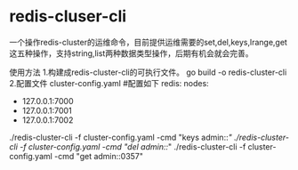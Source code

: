 # redis-cluser-cli
一个操作redis-cluster的运维命令，目前提供运维需要的set,del,keys,lrange,get这五种操作，支持string,list两种数据类型操作，后期有机会就会完善。

使用方法
1.构建成redis-cluster-cli的可执行文件。
go build -o redis-cluster-cli
2.配置文件
cluster-config.yaml
#配置如下
redis:
  nodes:
  - 127.0.0.1:7000
  - 127.0.0.1:7001
  - 127.0.0.1:7002

./redis-cluster-cli -f cluster-config.yaml -cmd "keys admin::*"
./redis-cluster-cli -f cluster-config.yaml -cmd "del admin::*"
./redis-cluster-cli -f cluster-config.yaml -cmd "get admin::0357"






